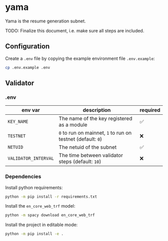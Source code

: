 # yama

Yama is the resume generation subnet.

TODO: Finalize this document, i.e. make sure all steps are included.

## Configuration

Create a `.env` file by copying the example environment file `.env.example`:
```bash
cp .env.example .env
```

## Validator

### .env
| env var | description | required |
|---------|-------------|----------|
| `KEY_NAME` | The name of the key registered as a module | ✅ |
| `TESTNET` | `0` to run on mainnet, `1` to run on testnet (default: `0`) | ❌ |
| `NETUID` | The netuid of the subnet | ✅ |
| `VALIDATOR_INTERVAL` | The time between validator steps (default: `10`) | ❌ |

### Dependencies

Install python requirements:
```bash
python -m pip install -r requirements.txt
```

Install the `en_core_web_trf` model:
```bash
python -m spacy download en_core_web_trf
```

Install the project in editable mode:
```bash
python -m pip install -e .
```